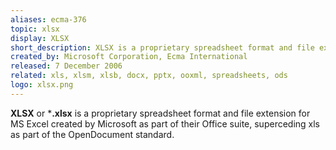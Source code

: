 ```yaml
---
aliases: ecma-376
topic: xlsx
display: XLSX
short_description: XLSX is a proprietary spreadsheet format and file extension for MS Excel created by Microsoft as part of their Office suite, superceding xls as part of the OpenDocument standard.
created_by: Microsoft Corporation, Ecma International
released: 7 December 2006
related: xls, xlsm, xlsb, docx, pptx, ooxml, spreadsheets, ods
logo: xlsx.png
---
```

**XLSX** or ***.xlsx** is a proprietary spreadsheet format and file extension for MS Excel created by Microsoft as part of their Office suite, superceding xls as part of the OpenDocument standard.
